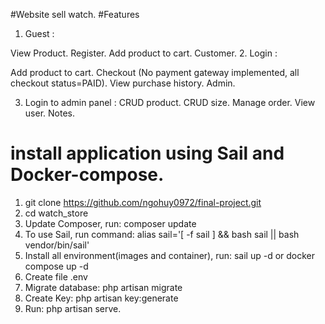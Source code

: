 #Website sell watch.
#Features
1. Guest :

  View Product.
  Register.
  Add product to cart.
  Customer.
2. Login :

  Add product to cart.
  Checkout (No payment gateway implemented, all checkout status=PAID).
  View purchase history.
  Admin.
  
3. Login to admin panel :
  CRUD product.
  CRUD size.
  Manage order.
  View user.
  Notes.
  
# install application using Sail and Docker-compose.

1. git clone https://github.com/ngohuy0972/final-project.git
2. cd watch_store
3. Update Composer, run: composer update
4. To use Sail, run command: alias sail='[ -f sail ] && bash sail || bash vendor/bin/sail'
5. Install all environment(images and container), run: sail up -d or docker compose up -d
6. Create file .env
7. Migrate database: php artisan migrate
8. Create Key: php artisan key:generate
9. Run: php artisan serve.